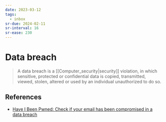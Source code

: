 ```yaml
---
date: 2023-03-12
tags:
  - inbox
sr-due: 2024-02-11
sr-interval: 16
sr-ease: 230
---
```


# Data breach

> A data breach is a [[Computer_security|security]] violation, in which
> sensitive, protected or confidential data is copied, transmitted, viewed,
> stolen, altered or used by an individual unauthorized to do so.

## References

- [Have I Been Pwned: Check if your email has been compromised in a data breach](https://haveibeenpwned.com/)
